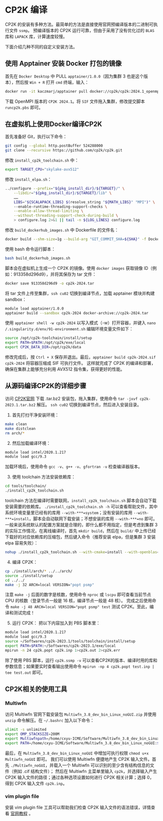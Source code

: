 
# CP2K 编译

CP2K 的安装有多种方法。最简单的方法是直接使用官网预编译版本的二进制可执行文件 `ssmp`。
预编译版本的 CP2K 运行可靠，但由于采用了没有优化过的 `BLAS` 库和 `LAPACK` 库，计算速度较慢。

下面介绍几种不同的自定义安装方法。

## 使用 Apptainer 安装 Docker 打包的镜像

首先在 `Docker Desktop` 中 PULL `apptainer/1.0.0`（因为集群 3 也是这个版本），然后按 `Win + R` 打开 `cmd` 终端，输入：
```sh
docker run -it kaczmarj/apptainer pull docker://cp2k/cp2k:2024.1_openmpi_skylake-avx512_psmp
```
下载 OpenMPI 版本的 `CP2K 2024.1`。将 `SIF` 文件拖入集群，修改提交脚本 `runcp2k.pbs` 即可。

## 在虚拟机上使用Docker编译CP2K

首先准备好 Git，执行以下命令：
```sh
git config --global http.postBuffer 524288000
git clone --recursive https://github.com/cp2k/cp2k.git
```
修改 `install_cp2k_toolchain.sh` 中：
```sh
export TARGET_CPU="skylake-avx512"
```
修改 `install_elpa.sh`：
```sh
../configure --prefix="${pkg_install_dir}/${TARGET}/" \
    --libdir="${pkg_install_dir}/${TARGET}/lib" \
    ……
    LIBS="${SCALAPACK_LIBS} $(resolve_string "${MATH_LIBS}" "MPI")" \
    --enable-runtime-threading-support-checks \
    --enable-allow-thread-limiting \
    --without-threading-support-check-during-build \
    > configure.log 2>&1 || tail -n ${LOG_LINES} configure.log
```
修改 `build_dockerhub_images.sh` 中 Dockerfile 的文件名：
```sh
docker build --shm-size=1g --build-arg "GIT_COMMIT_SHA=${SHA}" -f Dockerfile.test_psmp -t "${TAG}" ../../
```
使用 bash 命令运行脚本：
```sh
bash build_dockerhub_images.sh
```
脚本会在虚拟机上生成一个 CP2K 的镜像。使用 `docker images` 获取镜像 ID（例如：913358d296d9），并将其保存为 tar 文件：
```sh
docker save 913358d296d9 -o cp2k-2024.tar
```
将 tar 文件上传至集群，`ssh cu02` 切换到编译节点，加载 apptainer 模块并构建 sandbox：
```sh
module load apptainer/1.0.0
apptainer build --sandbox cp2k-2024 docker-archive://cp2k-2024.tar
```
使用 `apptainer shell -w cp2k-2024` 以写入模式（-w）打开容器，并键入 `nano /.singularity.d/env/91-environment.sh` 编辑环境变量文件如下：
```sh
source /opt/cp2k-toolchain/install/setup
export PATH=$PATH:/opt/cp2k/exe/local
export CP2K_DATA_DIR=/opt/cp2k/data
```
修改完成后，按 `Ctrl + X` 保存并退出。最后，`apptainer build cp2k-2024.sif cp2k-2024` 将容器压缩成 SIF 可执行文件。
这样就完成了 CP2K 的编译和部署，确保在集群上能够充分利用 AVX512 指令集，获得更好的性能。

## 从源码编译CP2K的详细步骤

访问 [CP2K官网](https://www.cp2k.org/download) 下载 .tar.bz2 安装包，拖入集群，使用命令 `tar -jxvf cp2k-2023.1.tar.bz2` 解压。
`ssh cu02` 切换到编译节点，然后进入安装目录。

1. 首先打扫干净安装环境：
```sh
make clean
make distclean
rm arch/*
```
2. 然后加载编译环境：
```sh
module load intel/2020.1.217
module load gcc/9.3
```
加载环境后，使用命令 `gcc -v`、`g++ -v`、`gfortran -v` 检查编译器版本。

3. 使用 toolchain 方法安装依赖库：
```sh
cd tools/toolchain/
./install_cp2k_toolchain.sh
```
toolchain 方法在编译时需要联网，`install_cp2k_toolchain.sh` 脚本会自动下载安装需要的依赖库。
`./install_cp2k_toolchain.sh -h` 可以查看帮助文件，其中系统环境变量里已经有的库用 `--with-***=system`；没有安装的库用 `--with-***=install`，脚本会自动联网下载安装；不想安装的库用 `--with-***=no` 即可。
一般来说系统默认的配置方案就是合理的，即什么都不用指定，但是考虑到集群 3 的实际工作情况，在离线编译时，首先 `mkdir build`，然后在 `build/` 中上传已经下载好的对应依赖库的压缩包，然后键入命令（推荐安装 elpa，但是集群 3 安装 elpa 容易失败）：
```sh
nohup ./install_cp2k_toolchain.sh --with-cmake=install --with-openblas=no --with-scalapack=no --with-elpa=no --with-plumed=install --with-sirius=no > install.log 2>&1 &
```
4. 编译 CP2K：
```sh
cp ./install/arch/* ../../arch/
source ./install/setup
cd ../../
make -j 32 ARCH=local VERSION="popt psmp"
```
注意 `make -j` 后面的数字是核数，使用命令 `nproc` 或 `lscpu` 即可查看当前节点 CPU 的核数（登录节点一般是 16 核，编译节点一般是 48 核）。
完成之后使用命令 `make -j 48 ARCH=local VERSION="popt psmp" test` 测试 CP2K。至此，编译和测试完成！

5. 运行 CP2K：
把以下内容加入到 PBS 脚本里：
```sh
module load intel/2020.1.217
module load gcc/9.3
source ~/Softwares/cp2k-2023.1/tools/toolchain/install/setup
export PATH=$PATH:~/Softwares/cp2k-2023.1/exe/local
mpirun -n 24 cp2k.popt cp2k.inp 1>cp2k.out 2>cp2k.err
```
除了使用 PBS 脚本，运行 `cp2k.ssmp -v` 可以查看CP2K的版本、编译时用的库和参数信息；如果要实时查看输出使用命令 `mpirun -np 4 cp2k.popt test.inp | tee test.out` 即可。

## CP2K相关的使用工具

### Multiwfn
访问 Multiwfn 官网下载安装包 `Multiwfn_3.8_dev_bin_Linux_noGUI.zip` 并使用 `unzip` 命令解压。在 `~/.bashrc` 加入以下命令：
```sh
ulimit -s unlimited
export OMP_STACKSIZE=200M
export Multiwfnpath=/home/cxyu-ICME/Software/Multiwfn_3.8_dev_bin_Linux_noGUI
export PATH=/home/cxyu-ICME/Software/Multiwfn_3.8_dev_bin_Linux_noGUI:${PATH}
```
最后，在 `Multiwfn_3.8_dev_bin_Linux_noGUI` 中增加可执行权限 `chmod u+x Multiwfn_noGUI` 即可。
我们可以使用 Multiwfn 便捷地产生 CP2K 输入文件。首先 `./Multiwfn_noGUI`，并载入一个 Multiwfn 可以识别的至少含有结构信息的文件（例如 .cif 结构文件）；
然后在 Multiwfn 主菜单里输入 `cp2k`，并选择输入产生 CP2K 输入文件的路径；通过各种选项设置如何进行 CP2K 相关计算；选择 0，得到 CP2K 输入文件 `cp2k.inp`。

### vim plugin file
安装 vim plugin file 工具可以帮助我们检查 CP2K 输入文件的语法错误，详情查看 [官网教程](https://www.cp2k.org/tools:vim) 。
